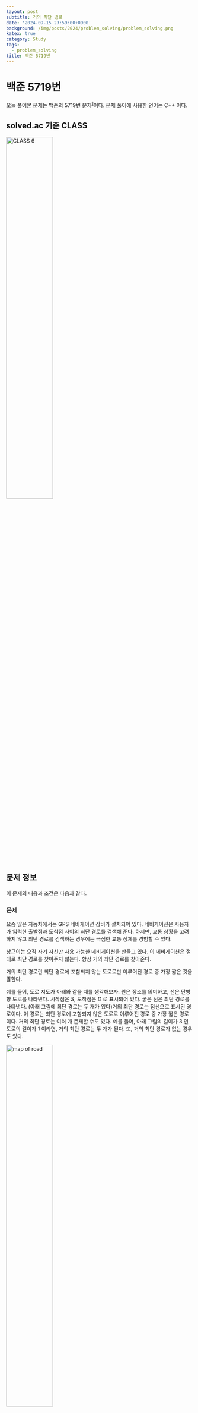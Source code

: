 ```yaml
---
layout: post
subtitle: 거의 최단 경로
date: '2024-09-15 23:59:00+0900'
background: /img/posts/2024/problem_solving/problem_solving.png
katex: true
category: Study
tags:
  - problem_solving
title: 백준 5719번
---
```

# 백준 5719번

오늘 풀어본 문제는 백준의 5719번 문제<sup>[1](#footnote_1)</sup>이다. 문제 풀이에 사용한 언어는 C++ 이다.

## solved.ac 기준 CLASS

<img src="https://static.solved.ac/class/c6.svg" width="50%" height="50%" alt="CLASS 6">

## 문제 정보

이 문제의 내용과 조건은 다음과 같다.

### 문제

요즘 많은 자동차에서는 GPS 네비게이션 장비가 설치되어 있다. 네비게이션은 사용자가 입력한 출발점과 도착점 사이의 최단 경로를 검색해 준다. 하지만, 교통 상황을 고려하지 않고 최단 경로를 검색하는 경우에는 극심한 교통 정체를 경험할 수 있다.

상근이는 오직 자기 자신만 사용 가능한 네비게이션을 만들고 있다. 이 네비게이션은 절대로 최단 경로를 찾아주지 않는다. 항상 거의 최단 경로를 찾아준다.

거의 최단 경로란 최단 경로에 포함되지 않는 도로로만 이루어진 경로 중 가장 짧은 것을 말한다. 

예를 들어, 도로 지도가 아래와 같을 때를 생각해보자. 원은 장소를 의미하고, 선은 단방향 도로를 나타낸다. 시작점은 $S$, 도착점은 $D$ 로 표시되어 있다. 굵은 선은 최단 경로를 나타낸다. (아래 그림에 최단 경로는 두 개가 있다)거의 최단 경로는 점선으로 표시된 경로이다. 이 경로는 최단 경로에 포함되지 않은 도로로 이루어진 경로 중 가장 짧은 경로이다. 거의 최단 경로는 여러 개 존재할 수도 있다. 예를 들어, 아래 그림의 길이가 $3$ 인 도로의 길이가 $1$ 이라면, 거의 최단 경로는 두 개가 된다. 또, 거의 최단 경로가 없는 경우도 있다.

<img src="https://www.acmicpc.net/upload/images/almost.png" width="50%" height="50%" alt="map of road">

### 입력

입력은 여러 개의 테스트 케이스로 이루어져 있다. 각 테스트 케이스의 첫째 줄에는 장소의 수 $N$ $(2 \le N \le 500)과 도로의 수 M (1 \le M \le 10^4)가 주어진다. 장소는 $0$ 부터 $N-1$ 번까지 번호가 매겨져 있다. 둘째 줄에는 시작점 $S$ 와 도착점 $D$ 가 주어진다. $(S \neq D ; 0 \le S, D < N)$ 다음 $M$ 개 줄에는 도로의 정보 $U$, $V$, $P$ 가 주어진다. $(U \neq V ; 0 \le U, V < N; 1 \le P \le 10^3)$ 이 뜻은 $U$ 에서 $V$ 로 가는 도로의 길이가 $P$ 라는 뜻이다. $U$ 에서 $V$ 로 가는 도로는 최대 한 개이다. 또, $U$ 에서 $V$ 로 가는 도로와 $V$ 에서 $U$ 로 가는 도로는 다른 도로이다. 

입력의 마지막 줄에는 $0$ 이 두 개 주어진다.

### 출력

각 테스트 케이스에 대해서, 거의 최단 경로의 길이를 출력한다. 만약, 거의 최단 경로가 없는 경우에는 $-1$ 을 출력한다.

## 풀이과정

### 1번째 시도

문제를 해결하기 위해 사용한 방식은 다음과 같다.

1. 그래프의 정보를 입력받고, 다익스트라 알고리즘을 이용하여 최단 경로의 길이를 알아낸다.

2. 시작점에서부터 깊이 우선 탐색을 통해 도착점까지의 거리가 최단 경로와 일치하는 간선들을 제거한다.

3. 간선들이 제거된 그래프에서 다시 한 번 다익스트라 알고리즘을 사용하여 '거의 최단경로'의 길이를 알아낸다.

코드는 다음과 같이 작성하였다. 제출할 때는 헤더파일의 코드를 붙여넣어 제출하였다.

#### custom_algorithms.hpp (일부분)

```cpp
namespace dijkstra {
    template <template<typename, typename> typename Table, typename Node, typename Distance>
    Table<Node, Distance> getShortestPath(Table<Node, Table<Node, Distance>>& graph, const Node& start) {
        Table<Node, Distance> distance;
        distance[start] = 0;

        struct cmp {
            bool operator()(const std::pair<Node, Distance>& a, const std::pair<Node, Distance>& b) {
                return a.second > b.second;
            }
        };

        std::priority_queue<std::pair<Node, Distance>, std::vector<std::pair<Node, Distance>>, cmp> pq;
        pq.push(std::make_pair(start, 0));

        while (!pq.empty()) {
            auto [currNode, currDist] = pq.top();
            pq.pop();

            if (distance.find(currNode) != distance.end() && distance[currNode] < currDist) {
                continue;
            }

            for (auto [next, weight] : graph[currNode]) {
                if (weight < 0) {
                    distance.clear();
                    return distance;
                }
                if (distance.find(next) == distance.end() || distance[next] > currDist + weight) {
                    distance[next] = currDist + weight;
                    pq.push(std::make_pair(next, distance[next]));
                }
            }
        }

        return distance;
    }
}
```

#### main.cpp

```cpp
#include <bits/extc++.h>
#include "custom_algorithms.hpp"

using namespace __gnu_pbds;
using namespace std;

using namespace custom_algorithms;

using ll = long long int;
using ull = unsigned long long int;

using ld = long double;
using pll = pair<ll, ll>;

bool solve(void);
bool RemoveShortestPaths(gp_hash_table<ll, gp_hash_table<ll, ll>>& table, ll curr, ll dest, ll depth);

int main(void) {
	ios_base::sync_with_stdio(false);
	cin.tie(nullptr);

	while (solve());
	
	return 0;
}

bool solve(void) {
	ll N, M;
	cin >> N >> M;

	if (N == 0 && M == 0) {
		return false;
	}

	ll S, D;
	cin >> S >> D;
	
	gp_hash_table<ll, gp_hash_table<ll, ll>> table;
	
	while (M--) {
		ll U, V, P;
		cin >> U >> V >> P;
		
		table[U][V] = P;
	}
	
	auto result = shortest_path::dijkstra::getShortestPath(table, S);
	RemoveShortestPaths(table, S, D, result[D]);
	
	result = shortest_path::dijkstra::getShortestPath(table, S);
	
	if (result.find(D) == result.end()) {
		cout << -1 << '\n';
	}
	else {
		cout << result[D] << '\n';
	}	
	
	return true;
}

bool RemoveShortestPaths(gp_hash_table<ll, gp_hash_table<ll, ll>>& table, ll curr, ll dest, ll depth) {
	vector<ll> nodes_to_disconnect;
	
	for (auto& [next, length] : table[curr]) {
		if (length == depth && next == dest) {
			nodes_to_disconnect.emplace_back(next);
		}
		else if (depth > length) {
			bool search_result = RemoveShortestPaths(table, next, dest, depth - length);
			
			if (search_result == true) {
				nodes_to_disconnect.emplace_back(next);
			}
		}
	}
	
	if (nodes_to_disconnect.empty()) {
		return false;
	}
	else {
		for (auto& next : nodes_to_disconnect) {
			table[curr].erase(next);
		}
		return true;
	}
}
```

실행 결과 '시간 초과' 가 떴다.

### 2, 3번째 시도

'시간 초과'의 발생 원인으로 우선 생각한 것은 중복된 방문이었고, 이를 해결해주기 위해 어떤 노드를 이미 방문하였는지 저장하는 `visited` 변수를 추가해주었다.

코드를 처음 수정할 때 `RemoveShortestPaths` 함수의 인자 입력 방식이 바뀌었는데 함수를 사용할 때 이를 제대로 반영하지 않아 2번째 실행 결과로 '컴파일 에러'를 받았고, 3번째 시도에서는 이를 제대로 수정하였다.

코드는 `main.cpp` 파일만 다음과 같이 수정하였다.

#### main.cpp

```cpp
#include <bits/extc++.h>
#include "custom_algorithms.hpp"

using namespace __gnu_pbds;
using namespace std;

using namespace custom_algorithms;

using ll = long long int;
using ull = unsigned long long int;

using ld = long double;
using pll = pair<ll, ll>;

bool solve(void);
bool RemoveShortestPaths(gp_hash_table<ll, gp_hash_table<ll, ll>>& table, vector<bool>& visited, ll curr, ll dest, ll depth);

int main(void) {
	ios_base::sync_with_stdio(false);
	cin.tie(nullptr);

	while (solve());
	
	return 0;
}

bool solve(void) {
	ll N, M;
	cin >> N >> M;

	if (N == 0 && M == 0) {
		return false;
	}

	ll S, D;
	cin >> S >> D;
	
	gp_hash_table<ll, gp_hash_table<ll, ll>> table;
	
	while (M--) {
		ll U, V, P;
		cin >> U >> V >> P;
		
		table[U][V] = P;
	}
	
	auto result = shortest_path::dijkstra::getShortestPath(table, S);
	vector<bool> visited(N, false);
	
	RemoveShortestPaths(table, visited, S, D, result[D]);
	
	result = shortest_path::dijkstra::getShortestPath(table, S);
	
	if (result.find(D) == result.end()) {
		cout << -1 << '\n';
	}
	else {
		cout << result[D] << '\n';
	}	
	
	return true;
}

bool RemoveShortestPaths(gp_hash_table<ll, gp_hash_table<ll, ll>>& table, vector<bool>& visited, ll curr, ll dest, ll depth) {
	vector<ll> nodes_to_disconnect;
	
	for (auto& [next, length] : table[curr]) {
		if (visited[next] == true) {
			continue;
		}
		
		if (length == depth && next == dest) {
			visited[curr] = true;
			nodes_to_disconnect.emplace_back(next);
		}
		else if (depth > length) {
			bool search_result = RemoveShortestPaths(table, visited, next, dest, depth - length);
			
			if (search_result == true) {
				visited[curr] = true;
				nodes_to_disconnect.emplace_back(next);
			}
		}
	}
	
	if (nodes_to_disconnect.empty()) {
		return false;
	}
	else {
		for (auto& next : nodes_to_disconnect) {
			table[curr].erase(next);
		}
		return true;
	}
}
```

실행 결과 '틀렸습니다' 가 떴다.

### 4번째 시도

질문 게시판에 올라온 여러 가지 테스트 케이스들을 테스트 해본 결과, 간선을 마지막에 제거하는 것이 아닌 탐색 과정중에 제거하기 때문에 일부 간선이 제대로 제거되지 않는 경우가 있었다.

이에 새롭게 이용하기로한 해결 방식은 도착점에서 역으로 추적을 해나가는 것이었다. 내가 만든 다익스트라 알고리즘은 시작점에서 다른 모든 정점까지의 최단 경로의 길이를 저장한 테이블을 반환하기 때문에 갈 필요없는 정점에 대해서는 탐색하지 않을 것이고, 역방향 그래프에서 탐색을 진행하기 때문에 원래 그래프를 즉각적으로 수정해도 놓치게 되는 간선이 없을 것이라고 생각했다.

코드는 `main.cpp` 파일만 다음과 같이 수정하였다.

#### main.cpp

```cpp
#include <bits/extc++.h>
#include "custom_algorithms.hpp"

using namespace __gnu_pbds;
using namespace std;

using namespace custom_algorithms;

using ll = long long int;
using ull = unsigned long long int;

using ld = long double;
using pll = pair<ll, ll>;

using Graph = gp_hash_table<ll, gp_hash_table<ll, ll>>;

bool solve(void);
void RemoveShortestPaths(Graph& graph, Graph& reversed_graph, gp_hash_table<ll, ll>& dist, ll curr, vector<bool>& visited);

int main(void) {
	ios_base::sync_with_stdio(false);
	cin.tie(nullptr);

	while (solve());
	
	return 0;
}

bool solve(void) {
	ll N, M;
	cin >> N >> M;

	if (N == 0 && M == 0) {
		return false;
	}

	ll S, D;
	cin >> S >> D;
	
	Graph graph, reversed_graph;
	
	while (M--) {
		ll U, V, P;
		cin >> U >> V >> P;
		
		graph[U][V] = P;
		reversed_graph[V][U] = P;
	}
	
	auto result = shortest_path::dijkstra::getShortestPath(graph, S);
	vector<bool> visited(N, false);
		
	RemoveShortestPaths(graph, reversed_graph, result, D, visited);
	
	result = shortest_path::dijkstra::getShortestPath(graph, S);
	
	if (result.find(D) == result.end()) {
		cout << -1 << '\n';
	}
	else {
		cout << result[D] << '\n';
	}	
	
	return true;
}

void RemoveShortestPaths(Graph& graph, Graph& reversed_graph, gp_hash_table<ll, ll>& dist, ll curr, vector<bool>& visited) {
    if (visited[curr]) return;
    visited[curr] = true;
    for (auto& [prev, weight] : reversed_graph[curr]) {
        if (dist.find(prev) != dist.end() && dist[prev] + weight == dist[curr]) {
            graph[prev].erase(curr);
            RemoveShortestPaths(graph, reversed_graph, dist, prev, visited);
        }
    }
}
```

실행 결과 '틀렸습니다' 가 떴다.

### 5번째 시도

알고리즘에는 분명 문제가 없다고 생각해서 내부 동작을 뜯어봤는데, 어떤 간선들을 확인하지 않는다는 것을 알 수 있었다. 혹시나 해서 `__gnu_pbds::gp_hash_table` 대신 `std::vector` 를 이용하여 그래프를 다루도록 해보았다.

코드는 `main.cpp` 파일만 다음과 같이 수정하였다.

```cpp
#include <bits/extc++.h>
#include "custom_algorithms.hpp"

using namespace __gnu_pbds;
using namespace std;

using namespace custom_algorithms;

using ll = long long int;
using ull = unsigned long long int;

using ld = long double;
using pll = pair<ll, ll>;

using Graph = vector<vector<pll>>;

bool solve(void);
void RemoveShortestPaths(Graph& graph, const Graph& reversed_graph, const vector<ll>& dist, ll curr, vector<bool>& visited);

int main(void) {
	ios_base::sync_with_stdio(false);
	cin.tie(nullptr);

	while (solve());
	
	return 0;
}

bool solve(void) {
	ll N, M;
	cin >> N >> M;

	if (N == 0 && M == 0) {
		return false;
	}

	ll S, D;
	cin >> S >> D;
	
	Graph graph(N), reversed_graph(N);
	
	while (M--) {
		ll U, V, P;
		cin >> U >> V >> P;
		
		graph[U].emplace_back(make_pair(V, P));
		reversed_graph[V].emplace_back(make_pair(U, P));
	}
	
	auto result = shortest_path::dijkstra::GetShortestPath(graph, S);
	vector<bool> visited(N, false);
		
	RemoveShortestPaths(graph, reversed_graph, result, D, visited);
	
	result = shortest_path::dijkstra::GetShortestPath(graph, S);
	
	cout << result[D] << '\n';
	
	return true;
}

void RemoveShortestPaths(Graph& graph, const Graph& reversed_graph, const vector<ll>& dist, ll curr, vector<bool>& visited) {
	if (visited[curr]) return;
    visited[curr] = true;
	
    for (auto [prev, weight] : reversed_graph[curr]) {
		if (dist[prev] != -1 && dist[prev] + weight == dist[curr]) {
			graph[prev].erase(remove(graph[prev].begin(), graph[prev].end(), make_pair(curr, weight)), graph[prev].end());
			RemoveShortestPaths(graph, reversed_graph, dist, prev, visited);
		}
    }
}
```

그러자 모든 테스트 케이스를 통과하고 '맞았습니다'가 나오는 것을 확인할 수 있었다.

## 마무리

일단 풀긴 풀었는데 뭔가 기분이 찜찜하다. 내 생각대로라면 `__gnu_pbds::gp_hash_table` 을 쓰나 `std::vector` 를 쓰나 결과에는 차이가 없어야 하는데, 어째서 한쪽은 제대로 작동하지 않고 나머지 한쪽만 제대로 작동하는지 모르겠다...

지금은 이 문제를 푸는데만 해도 상당한 시간과 정신력을 소모했기 때문에 지금은 이 문제를 더 깊이 파고들지 않으려고 한다. 앞으로 비슷한 상황이 나오면 그 때 좀 더 자세히 알아봐야겠다.

내가 작성한 `custom_algorithms.hpp` 파일은 내 깃헙 레포지토리<sup>[2](#footnote_2)</sup>에서 확인할 수 있다.

오늘의 PS는 여기까지!

---

<a name="footnote_1">1</a>: <https://www.acmicpc.net/problem/5719>  
<a name="footnote_2">2</a>: <https://github.com/ChoiCube84/baekjoon-solutions/blob/main/C%2B%2B/5719/custom_algorithms.hpp>
